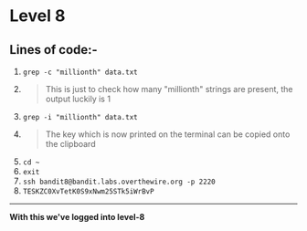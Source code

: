 # Level 8
## Lines of code:-
1. `grep -c "millionth" data.txt`
2. > This is just to check how many "millionth" strings are present, the output luckily is 1
3. `grep -i "millionth" data.txt`
4. > The key which is now printed on the terminal can be copied onto the clipboard
5. `cd ~`
6. `exit`
7. `ssh bandit8@bandit.labs.overthewire.org -p 2220`
8. `TESKZC0XvTetK0S9xNwm25STk5iWrBvP`
---
**With this we've logged into level-8**
